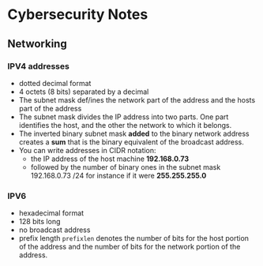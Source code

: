 # Cybersecurity Notes

## Networking

### IPV4 addresses</h3>
 * dotted decimal format
 * 4 octets (8 bits) separated by a decimal
 * The subnet mask def/ines the network part of the address and the hosts part of the address
 * The subnet mask divides the IP address into two parts. One part identifies the host, and the other the network to which it belongs.
 * The inverted binary subnet mask **added** to the binary network address creates a **sum** that is the binary equivalent of the broadcast address.
 * You can write addresses in CIDR notation:
    * the IP address of the host machine **192.168.0.73**
    * followed by the number of binary ones in the subnet mask 192.168.0.73 /24 for instance if it were **255.255.255.0**

### IPV6
* hexadecimal format
* 128 bits long
* no broadcast address
* prefix length ```prefixlen``` denotes the number of bits for the host portion of the address and the number of bits for the network portion of the address.
